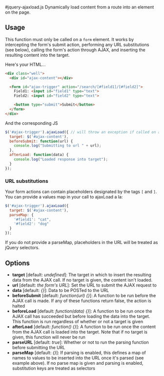 #jquery-ajaxload.js
Dynamically load content from a route into an element on the page.

## Usage
This function must only be called on a `form` element. It works by intercepting
the form's submit action, performing any URL substitutions (see below), calling
the form's action through AJAX, and inserting the resulting content into the
target.

Here's your HTML...

```html
<div class="well">
  <div id="ajax-content"></div>

  <form id="ajax-trigger" action="/search/[#field1]/[#field2]">
    Field1: <input id="field1" type="text">
    Field2: <input id="field2" type="text">

    <button type="submit">Submit</button>
  </form>
</div>
```

And the corresponding JS

```js
$('#ajax-trigger').ajaxLoad({ // will throw an exception if called on anything other than a form element
  target: $('#ajax-content'),
  beforeSubmit: function(url) {
    console.log("Submitting to url " + url);
  },
  afterLoad: function(data) {
    console.log("Loaded response into target");
  }
});
```

### URL substitutions
Your form actions can contain placeholders designated by the tags `[` and `]`.
You can provide a values map in your call to ajaxLoad a la:

```js
$('#ajax-trigger').ajaxLoad({
  target: $('#ajax-content'),
  parseMap: {
    '#field1': "cat",
    '#field2': "dog"
  }
});
```

If you do not provide a parseMap, placeholders in the URL will be treated as
jQuery selectors.

## Options
  * **target** [default: *undefined*]: The target in which to insert the resulting data from the AJAX call. If no target is given, the content isn't loaded.
  * **url** [default: *the form's URL*]: Set the URL to submit the AJAX request to
  * **data** [default: *{}*]: Data to be POSTed to the URL
  * **beforeSubmit** [default: *function(url) {}*]: A function to be run before the AJAX call is made. If any of these functions return false, the action is halted
  * **beforeLoad** [default: *function(data) {}*]: A function to be run once the AJAX call has succeeded but before loading the data into the target. This function is run regardless of whether or not a target is given
  * **afterLoad** [default: *function() {}*]: A function to be run once the content from the AJAX call is loaded into the target. Note that if no target is given, this function will never be run
  * **parseURL** [default: *true*]: Whether or not to run the parsing function before submitting the URL
  * **parseMap** [default: *{}*]: If parsing is enabled, this defines a map of names to values to be inserted into the URL once it's parsed (see example above). If no parse map is given and parsing is enabled, substitution keys are treated as selectors
